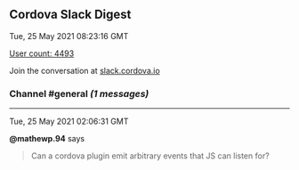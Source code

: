 ## Cordova Slack Digest
Tue, 25 May 2021 08:23:16 GMT

[User count: 4493](https://cordova.slack.com/)


Join the conversation at [slack.cordova.io](http://slack.cordova.io/)

### __Channel #general__ _(1 messages)_
---

Tue, 25 May 2021 02:06:31 GMT

__@mathewp.94__ says 
> Can a cordova plugin emit arbitrary events that JS can listen for?
> 
